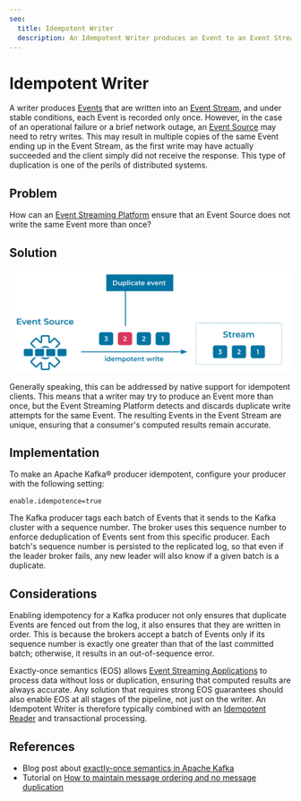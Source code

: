 ```yaml
---
seo:
  title: Idempotent Writer
  description: An Idempotent Writer produces an Event to an Event Streaming Platform exactly once.
---
```


# Idempotent Writer
A writer produces [Events](../event/event.md) that are written into an [Event Stream](../event-stream/event-stream.md), and under stable conditions, each Event is recorded only once.
However, in the case of an operational failure or a brief network outage, an [Event Source](../event-source/event-source.md) may need to retry writes. This may result in multiple copies of the same Event ending up in the Event Stream, as the first write may have actually succeeded and the client simply did not receive the response. This type of duplication is one of the perils of distributed systems.

## Problem
How can an [Event Streaming Platform](../event-stream/event-streaming-platform.md) ensure that an Event Source does not write the same Event more than once?

## Solution
![idempotent-writer](../img/idempotent-writer.svg)

Generally speaking, this can be addressed by native support for idempotent clients.
This means that a writer may try to produce an Event more than once, but the Event Streaming Platform detects and discards duplicate write attempts for the same Event. The resulting Events in the Event Stream are unique, ensuring that a consumer's computed results remain accurate.

## Implementation
To make an Apache Kafka® producer idempotent, configure your producer with the following setting:

```
enable.idempotence=true
```

The Kafka producer tags each batch of Events that it sends to the Kafka cluster with a sequence number. The broker uses this sequence number to enforce deduplication of Events sent from this specific producer. Each batch's sequence number is persisted to the replicated log, so that even if the leader broker fails, any new leader will also know if a given batch is a duplicate.

## Considerations
Enabling idempotency for a Kafka producer not only ensures that duplicate Events are fenced out from the log, it also ensures that they are written in order. This is because the brokers accept a batch of Events only if its sequence number is exactly one greater than that of the last committed batch; otherwise, it results in an out-of-sequence error.

Exactly-once semantics (EOS) allows [Event Streaming Applications](../event-processing/event-processing-application.md) to process data without loss or duplication, ensuring that computed results are always accurate. Any solution that requires strong EOS guarantees should also enable EOS at all stages of the pipeline, not just on the writer. An Idempotent Writer is therefore typically combined with an [Idempotent Reader](../event-processing/idempotent-reader.md) and transactional processing.

## References
* Blog post about [exactly-once semantics in Apache Kafka](https://www.confluent.io/blog/simplified-robust-exactly-one-semantics-in-kafka-2-5/)
* Tutorial on [How to maintain message ordering and no message duplication](https://kafka-tutorials.confluent.io/message-ordering/kafka.html)
